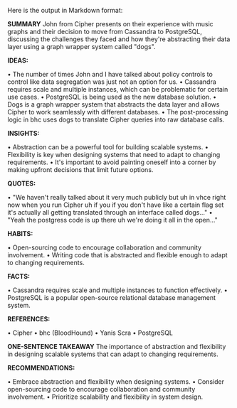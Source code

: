 Here is the output in Markdown format:

**SUMMARY**
John from Cipher presents on their experience with music graphs and their decision to move from Cassandra to PostgreSQL, discussing the challenges they faced and how they're abstracting their data layer using a graph wrapper system called "dogs".

**IDEAS:**

• The number of times John and I have talked about policy controls to control like data segregation was just not an option for us.
• Cassandra requires scale and multiple instances, which can be problematic for certain use cases.
• PostgreSQL is being used as the new database solution.
• Dogs is a graph wrapper system that abstracts the data layer and allows Cipher to work seamlessly with different databases.
• The post-processing logic in bhc uses dogs to translate Cipher queries into raw database calls.

**INSIGHTS:**

• Abstraction can be a powerful tool for building scalable systems.
• Flexibility is key when designing systems that need to adapt to changing requirements.
• It's important to avoid painting oneself into a corner by making upfront decisions that limit future options.

**QUOTES:**

• "We haven't really talked about it very much publicly but uh in vhce right now when you run Cipher uh if you if you don't have like a certain flag set it's actually all getting translated through an interface called dogs..."
• "Yeah the postgress code is up there uh we're doing it all in the open..."

**HABITS:**

• Open-sourcing code to encourage collaboration and community involvement.
• Writing code that is abstracted and flexible enough to adapt to changing requirements.

**FACTS:**

• Cassandra requires scale and multiple instances to function effectively.
• PostgreSQL is a popular open-source relational database management system.

**REFERENCES:**

• Cipher
• bhc (BloodHound)
• Yanis Scra
• PostgreSQL

**ONE-SENTENCE TAKEAWAY**
The importance of abstraction and flexibility in designing scalable systems that can adapt to changing requirements.

**RECOMMENDATIONS:**

• Embrace abstraction and flexibility when designing systems.
• Consider open-sourcing code to encourage collaboration and community involvement.
• Prioritize scalability and flexibility in system design.

